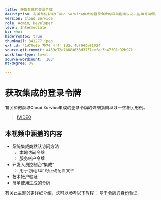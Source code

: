 ```yaml
---
title: 获取集成的登录令牌
description: 有关如何获取Cloud Service集成的登录令牌的详细指南以及一些相关用例。
version: Cloud Service
role: Admin, Developer
level: Intermediate
kt: 9981
hidefromtoc: true
thumbnail: 341277.jpeg
exl-id: 41d78e6b-7076-4f4f-8d2c-4bf969b61024
source-git-commit: a439c72a7b080633d3777eefad3b47f01c92b970
workflow-type: tm+mt
source-wordcount: '103'
ht-degree: 0%

---
```


# 获取集成的登录令牌

有关如何获取Cloud Service集成的登录令牌的详细指南以及一些相关用例。

>[!VIDEO](https://video.tv.adobe.com/v/341277?quality=12&learn=on)

## 本视频中涵盖的内容

+ 系统集成商默认访问方法
   + 本地访问令牌
   + 服务帐户令牌
+ 开发人员控制台“集成”
   + 用于访问json的正确配置文件
+ 技术帐户验证
+ 简单使用生成的令牌

有关此主题的更详细介绍，您可以参考以下教程： [基于令牌的身份验证](/help/headless-tutorial/authentication/overview.md).
